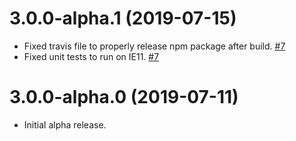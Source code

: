 # 3.0.0-alpha.1 (2019-07-15)

- Fixed travis file to properly release npm package after build. [#7](https://github.com/blackbaud/skyux-split-view/pull/7)
- Fixed unit tests to run on IE11. [#7](https://github.com/blackbaud/skyux-split-view/pull/7)

# 3.0.0-alpha.0 (2019-07-11)

- Initial alpha release.
